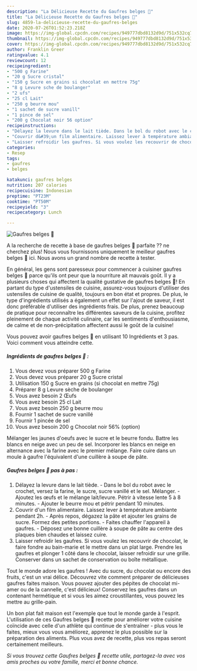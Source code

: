 ```yaml
---
description: "La Délicieuse Recette du Gaufres belges 🥰"
title: "La Délicieuse Recette du Gaufres belges 🥰"
slug: 4859-la-delicieuse-recette-du-gaufres-belges
date: 2020-07-26T01:52:23.218Z
image: https://img-global.cpcdn.com/recipes/949777dbd8132d9d/751x532cq70/gaufres-belges-🥰-photo-principale-de-la-recette.jpg
thumbnail: https://img-global.cpcdn.com/recipes/949777dbd8132d9d/751x532cq70/gaufres-belges-🥰-photo-principale-de-la-recette.jpg
cover: https://img-global.cpcdn.com/recipes/949777dbd8132d9d/751x532cq70/gaufres-belges-🥰-photo-principale-de-la-recette.jpg
author: Franklin Greer
ratingvalue: 4.1
reviewcount: 12
recipeingredient:
- "500 g Farine"
- "20 g Sucre cristal"
- "150 g Sucre en grains si chocolat en mettre 75g"
- "8 g Levure sche de boulanger"
- "2 ufs"
- "25 cl Lait"
- "250 g beurre mou"
- "1 sachet de sucre vanill"
- "1 pince de sel"
- "200 g Chocolat noir 56 option"
recipeinstructions:
- "Délayez la levure dans le lait tiède. Dans le bol du robot avec le crochet, versez la farine, le sucre, sucre vanillé et le sel. Mélanger. Ajoutez les œufs et le mélange lait/levure. Pétrir à vitesse lente 5 à 8 minutes. Ajouter le beurre mou et pétrir pendant 10 minutes."
- "Couvrir d&#39;un film alimentaire. Laissez lever à température ambiante pendant 2h. Après repos, dégazez la pâte et ajouter les grains de sucre. Formez des petites portions.  Faites chauffer l&#39;appareil à gaufres. Déposez une bonne cuillère à soupe de pâte au centre des plaques bien chaudes et laissez cuire."
- "Laisser refroidir les gaufres. Si vous voulez les recouvrir de chocolat, le faire fondre au bain-marie et le mettre dans un plat large. Prendre les gaufres et plonger 1 côté dans le chocolat, laisser refroidir sur une grille. Conserver dans un sachet de conservation ou boîte métallique."
categories:
- Resep
tags:
- gaufres
- belges

katakunci: gaufres belges 
nutrition: 207 calories
recipecuisine: Indonesian
preptime: "PT23M"
cooktime: "PT50M"
recipeyield: "3"
recipecategory: Lunch

---
```



![Gaufres belges 🥰](https://img-global.cpcdn.com/recipes/949777dbd8132d9d/751x532cq70/gaufres-belges-🥰-photo-principale-de-la-recette.jpg)

A la recherche de recette à base de gaufres belges 🥰 parfaite ?? ne cherchez plus! Nous vous fournissons uniquement le meilleur gaufres belges 🥰 ici. Nous avons un grand nombre de recette à tester.

En général, les gens sont paresseux pour commencer à cuisiner gaufres belges 🥰 parce qu'ils ont peur que la nourriture ait mauvais goût. Il y a plusieurs choses qui affectent la qualité gustative de gaufres belges 🥰! En partant du type d'ustensiles de cuisine, assurez-vous toujours d'utiliser des ustensiles de cuisine de qualité, toujours en bon état et propres. De plus, le type d'ingrédients utilisés a également un effet sur l'ajout de saveur, il est donc préférable d'utiliser des ingrédients frais. De plus, prenez beaucoup de pratique pour reconnaître les différentes saveurs de la cuisine, profitez pleinement de chaque activité culinaire, car les sentiments d'enthousiasme, de calme et de non-précipitation affectent aussi le goût de la cuisine!

<!--inarticleads1-->

Vous pouvez avoir gaufres belges 🥰 en utilisant 10 Ingrédients et 3 pas. Voici comment vous atteindre cette.

##### Ingrédients de gaufres belges 🥰 :

1. Vous devez vous préparer 500 g Farine
1. Vous devez vous préparer 20 g Sucre cristal
1. Utilisation 150 g Sucre en grains (si chocolat en mettre 75g)
1. Préparer 8 g Levure sèche de boulanger
1. Vous avez besoin 2 Œufs
1. Vous avez besoin 25 cl Lait
1. Vous avez besoin 250 g beurre mou
1. Fournir 1 sachet de sucre vanillé
1. Fournir 1 pincée de sel
1. Vous avez besoin 200 g Chocolat noir 56% (option)


Mélanger les jaunes d&#39;oeufs avec le sucre et le beurre fondu. Battre les blancs en neige avec un peu de sel. Incorporer les blancs en neige en alternance avec la farine avec le premier mélange. Faire cuire dans un moule à gaufre l&#39;équivalent d&#39;une cuillère à soupe de pâte. 

<!--inarticleads2-->

##### Gaufres belges 🥰 pas à pas :

1. Délayez la levure dans le lait tiède. - Dans le bol du robot avec le crochet, versez la farine, le sucre, sucre vanillé et le sel. Mélanger. - Ajoutez les œufs et le mélange lait/levure. Pétrir à vitesse lente 5 à 8 minutes. - Ajouter le beurre mou et pétrir pendant 10 minutes.
1. Couvrir d&#39;un film alimentaire. Laissez lever à température ambiante pendant 2h. - Après repos, dégazez la pâte et ajouter les grains de sucre. Formez des petites portions.  - Faites chauffer l&#39;appareil à gaufres. - Déposez une bonne cuillère à soupe de pâte au centre des plaques bien chaudes et laissez cuire.
1. Laisser refroidir les gaufres. Si vous voulez les recouvrir de chocolat, le faire fondre au bain-marie et le mettre dans un plat large. Prendre les gaufres et plonger 1 côté dans le chocolat, laisser refroidir sur une grille. Conserver dans un sachet de conservation ou boîte métallique.


Tout le monde adore les gaufres ! Avec du sucre, du chocolat ou encore des fruits, c&#39;est un vrai délice. Découvrez vite comment préparer de délicieuses gaufres faites maison. Vous pouvez ajouter des pépites de chocolat mi-amer ou de la cannelle, c&#39;est délicieux! Conservez les gaufres dans un contenant hermétique et si vous les aimez croustillantes, vous pouvez les mettre au grille-pain. 

<!--inarticleads1-->

<p>
Un bon plat fait maison est l'exemple que tout le monde garde à l'esprit. L'utilisation de ces Gaufres belges 🥰 recette pour améliorer votre cuisine coïncide avec celle d'un athlète qui continue de s'entraîner - plus vous le faites, mieux vous vous améliorez, apprenez le plus possible sur la préparation des aliments. Plus vous avez de recette, plus vos repas seront certainement meilleurs.
</p>

<p>
<i>Si vous trouvez cette Gaufres belges 🥰 recette utile, partagez-la avec vos amis proches ou votre famille, merci et bonne chance.</i>
</p>
